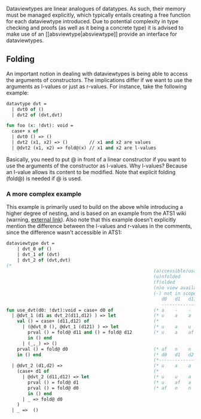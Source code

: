 Dataviewtypes are linear analogues of datatypes. As such, their memory must be managed explicitly, which typically entails creating a free function for each dataviewtype introduced. Due to potential complexity in type checking and proofs (as well as it being a concrete type) it is advised to make use of an [[absviewtype|absviewtype]] provide an interface for dataviewtypes.

## Folding
An important notion in dealing with dataviewtypes is being able to access the arguments of constructors. The implications differ if we want to use the arguments as l-values or just as r-values. For instance, take the following example:

```ocaml
datavtype dvt =
  | dvt0 of ()
  | dvt2 of (dvt,dvt)

fun foo (x: !dvt): void =
  case+ x of
  | dvt0 () => ()
  | dvt2 (x1, x2) => ()        // x1 and x2 are values
  | @dvt2 (x1, x2) => fold@(x) // x1 and x2 are l-values
```

Basically, you need to put @ in front of a linear constructor if you want to
use the arguments of the constructor as l-values. Why l-values? Because
an l-value allows its content to be modified. Note that explicit folding (fold@)
is needed if @ is used.

### A more complex example ###

This example is primarily used to build on the above while introducing a higher degree of nesting, and is based on an example from the ATS1 wiki (warning, [external link](https://sourceforge.net/p/ats-lang/wiki/dataviewtype/)). Also note that this example doesn't explicitly mention the difference
between the l-values and r-values in the comments, since the difference wasn't accessible in ATS1:

```ocaml
dataviewtype dvt =
    | dvt_0 of ()
    | dvt_1 of (dvt)
    | dvt_2 of (dvt,dvt)
(*
                                                       (a)ccessible/usable
                                                       (u)nfolded
                                                       (f)olded
                                                       (n)o view available
                                                       (-) not in scope
                                                          d0   d1   d11  d12 d121
                                                          ----------------------- *)
fun use_dvt(d0: !dvt):void = case+ d0 of               (* a    -    -    -   -    *)
  | @dvt_1 (d1 as dvt_2(d11,d12) ) => let              (* u    a    a    a   -    *)
    val () = case+ (d11,d12) of                        (*                         *)
      | (@dvt_0 (), @dvt_1 (d121) ) => let             (* u    a    u    u   a    *)
        prval () = fold@ d11 and () = fold@ d12        (* u    a    af   af  n    *)
        in () end                                      
      | (_,_) => ()                                    
    prval () = fold@ d0                                (* af   n    n    n   -    *)
    in () end                                          (* d0   d1   d2  d11  d12  *)
                                                       (*------------------------ *)
  | @dvt_2 (d1,d2) =>                                  (* u    a    a             *)
    (case+ d1 of                                       (*                         *)
      | @dvt_2 (d11,d12) => let                        (* u    u    a   a    a    *)
        prval () = fold@ d1                            (* u    af   a   n    n    *)
        prval () = fold@ d0                            (* af   n    n   n    n    *)
        in () end
      | _ => fold@ d0
    )
  | _ =>  ()
```